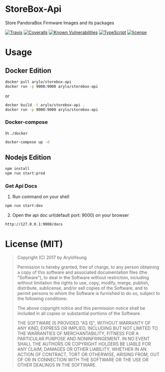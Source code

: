 # StoreBox-Api

Store PandoraBox Firmware Images and its packages

[![Travis](https://img.shields.io/travis/BoxSystem/StoreBox-Api.svg?style=flat-square)](https://travis-ci.org/BoxSystem/StoreBox-Api)
[![Coveralls](https://img.shields.io/coveralls/github/BoxSystem/StoreBox-Api.svg?style=flat-square)](https://coveralls.io/github/BoxSystem/StoreBox-Api)
[![Known Vulnerabilities](https://snyk.io/test/github/BoxSystem/StoreBox-Api/badge.svg?style=flat-square)](https://snyk.io/test/github/BoxSystem/StoreBox-Api)
[![TypeScript](https://img.shields.io/badge/Language-Typescript-blue.svg?style=flat-square&maxAge=7200)](http://www.typescriptlang.org/)
[![license](https://img.shields.io/github/license/BoxSystem/StoreBox-Api.svg?style=flat-square&maxAge=7200)](https://github.com/BoxSystem/StoreBox-Api)

# Usage

## Docker Edition

```bash
docker pull arylo/storebox-api
docker run -p 9000:9000 arylo/storebox-api
```

or

```bash
docker build -t arylo/storebox-api .
docker run -p 9000:9000 arylo/storebox-api
```

### Docker-compose

in `./docker`

```bash
docker-compose up -d
```

## Nodejs Edition

```bash
npm install
npm run start:prod
```

### Get Api Docs

1. Run command on your shell

```bash
npm run start:dev
```

2. Open the api doc url(default port: 9000) on your browser

```
http://127.0.0.1:9000/docs
```

# License (MIT)

>  Copyright (C) 2017 by AryloYeung
>
> Permission is hereby granted, free of charge, to any person obtaining a copy of this software and associated documentation files (the "Software"), to deal in the Software without restriction, including without limitation the rights to use, copy, modify, merge, publish, distribute, sublicense, and/or sell copies of the Software, and to permit persons to whom the Software is furnished to do so, subject to the following conditions:
>
> The above copyright notice and this permission notice shall be included in all copies or substantial portions of the Software.
>
> THE SOFTWARE IS PROVIDED "AS IS", WITHOUT WARRANTY OF ANY KIND, EXPRESS OR IMPLIED, INCLUDING BUT NOT LIMITED TO THE WARRANTIES OF MERCHANTABILITY, FITNESS FOR A PARTICULAR PURPOSE AND NONINFRINGEMENT. IN NO EVENT SHALL THE AUTHORS OR COPYRIGHT HOLDERS BE LIABLE FOR ANY CLAIM, DAMAGES OR OTHER LIABILITY, WHETHER IN AN ACTION OF CONTRACT, TORT OR OTHERWISE, ARISING FROM, OUT OF OR IN CONNECTION WITH THE SOFTWARE OR THE USE OR OTHER DEALINGS IN THE SOFTWARE.
